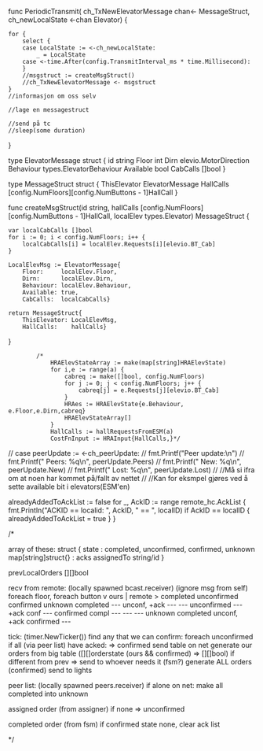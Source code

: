 

func PeriodicTransmit(
	ch_TxNewElevatorMessage chan<- MessageStruct,
	ch_newLocalState <-chan Elevator) {

	for {
		select {
		case LocalState := <-ch_newLocalState:
			_ = LocalState
		case <-time.After(config.TransmitInterval_ms * time.Millisecond):
		}
		//msgstruct := createMsgStruct()
		//ch_TxNewElevatorMessage <- msgstruct
	}
	//informasjon om oss selv

	//lage en messagestruct

	//send på tc
	//sleep(some duration)
}





type ElevatorMessage struct {
	id        string
	Floor     int
	Dirn      elevio.MotorDirection
	Behaviour types.ElevatorBehaviour
	Available bool
	CabCalls  []bool
}





type MessageStruct struct {
	ThisElevator ElevatorMessage
	HallCalls    [config.NumFloors][config.NumButtons - 1]HallCall
}







func createMsgStruct(id string, hallCalls [config.NumFloors][config.NumButtons - 1]HallCall, localElev types.Elevator) MessageStruct {

	var localCabCalls []bool
	for i := 0; i < config.NumFloors; i++ {
		localCabCalls[i] = localElev.Requests[i][elevio.BT_Cab]
	}

	LocalElevMsg := ElevatorMessage{
		Floor:     localElev.Floor,
		Dirn:      localElev.Dirn,
		Behaviour: localElev.Behaviour,
		Available: true,
		CabCalls:  localCabCalls}

	return MessageStruct{
		ThisElevator: LocalElevMsg,
		HallCalls:    hallCalls}
}






			/*
				HRAElevStateArray := make(map[string]HRAElevState)
				for i,e := range(a) {
					cabreq := make([]bool, config.NumFloors)
					for j := 0; j < config.NumFloors; j++ {
						cabreq[j] = e.Requests[j][elevio.BT_Cab]
					}
					HRAes := HRAElevState{e.Behaviour, e.Floor,e.Dirn,cabreq}
					HRAElevStateArray[]
				}
				HallCalls := hallRequestsFromESM(a)
				CostFnInput := HRAInput{HallCalls,}*/


// case peerUpdate := <-ch_peerUpdate:
		// 	fmt.Printf("Peer update:\n")
		// 	fmt.Printf("  Peers:    %q\n", peerUpdate.Peers)
		// 	fmt.Printf("  New:      %q\n", peerUpdate.New)
		// 	fmt.Printf("  Lost:     %q\n", peerUpdate.Lost)
		// 	//Må si ifra om at noen har kommet på/fallt av nettet
		// 	//Kan for eksmpel gjøres ved å sette available bit i elevators(ESM'en)


alreadyAddedToAckList := false
for _, AckID := range remote_hc.AckList {
	fmt.Println("ACKID == localid: ", AckID, " == ", localID)
	if AckID == localID {	
		alreadyAddedToAckList = true
	}
}

/*


array of these:
struct {
	state : completed, unconfirmed, confirmed, unknown
	map[string]struct{} : acks
	assignedTo string/id
}

prevLocalOrders [][]bool

recv from remote: (locally spawned bcast.receiver)
	(ignore msg from self)
	foreach floor, 	foreach button
		v ours | remote >	completed 	unconfirmed 	confirmed 	unknown
		completed			--- 		unconf, +ack	--- 		---
		unconfirmed			--- 		+ack			conf		---
		confirmed			compl		---				---			---
		unknown				completed 	unconf, +ack	confirmed	---



tick: (timer.NewTicker())
	find any that we can confirm:
		foreach unconfirmed
			if all (via peer list) have acked: => confirmed
	send table on net
	generate our orders from big table ([][]orderstate (ours && confirmed) => [][]bool)
		if different from prev => send to whoever needs it (fsm?)
	generate ALL orders (confirmed)
		send to lights


peer list:	(locally spawned peers.receiver)
	if alone on net:
		make all completed into unknown

assigned order	(from assigner)
	if none => unconfirmed

completed order (from fsm)
	if confirmed
		state none, clear ack list








*/
